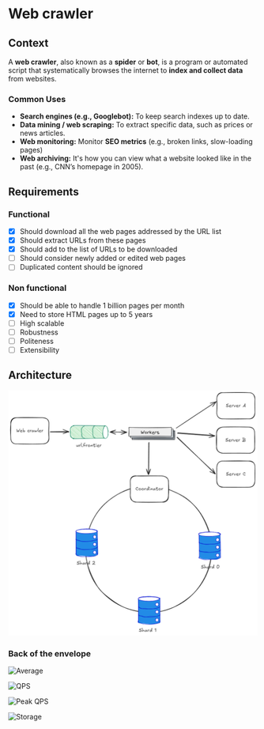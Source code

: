 # Web crawler
## Context
A **web crawler**, also known as a **spider** or **bot**, is a program or automated script that systematically browses the internet to **index and collect data** from websites.
### Common Uses
* **Search engines (e.g., Googlebot):** To keep search indexes up to date.
* **Data mining / web scraping:** To extract specific data, such as prices or news articles.
* **Web monitoring:** Monitor **SEO metrics** (e.g., broken links, slow-loading pages)
* **Web archiving:** It's how you can view what a website looked like in the past (e.g., CNN’s homepage in 2005).
## Requirements
### Functional
- [x] Should download all the web pages addressed by the URL list
- [x] Should extract URLs from these pages
- [x] Should add to the list of URLs to be downloaded
- [ ] Should consider newly added or edited web pages
- [ ] Duplicated content should be ignored
### Non functional
- [x] Should be able to handle 1 billion pages per month
- [x] Need to store HTML pages up to 5 years
- [ ] High scalable
- [ ] Robustness
- [ ] Politeness
- [ ] Extensibility
## Architecture
![Web crawler](assets/web-crawler.excalidraw.png)
### Back of the envelope
![Average](https://latex.codecogs.com/svg.image?Average\_web\_page\_size=500kb)

![QPS](https://latex.codecogs.com/svg.image?QPS=\frac{1billon_{requests/day}}{30_{days}*24_{hours}*3600_{seconds}}\cong400)

![Peak QPS](https://latex.codecogs.com/svg.image?QPS_{peak}=2*QPS=800)

![Storage](https://latex.codecogs.com/svg.image?Storage\_capacity=1&space;billion_{requests/day}*500kb_{average\_web\_page\_size}*12_{months}*\5_{years}=30_{PB})
